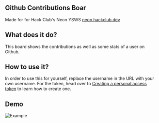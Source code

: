 ## Github Contributions Boar
Made for for Hack Club's Neon YSWS [neon.hackclub.dev](https://neon.hackclub.dev/) 
## What does it do?
This board shows the contributions as well as some stats of a user on Github.

## How to use it?
In order to use this for yourself, replace the username in the URL with your own username.
For the token, head over to [Creating a personal access token](https://docs.github.com/en/authentication/keeping-your-account-and-data-secure/managing-your-personal-access-tokens#creating-a-personal-access-token-classic) to learn how to create one.

## Demo
![Example](https://cloud-51ovc7kqx-hack-club-bot.vercel.app/0image.png)

